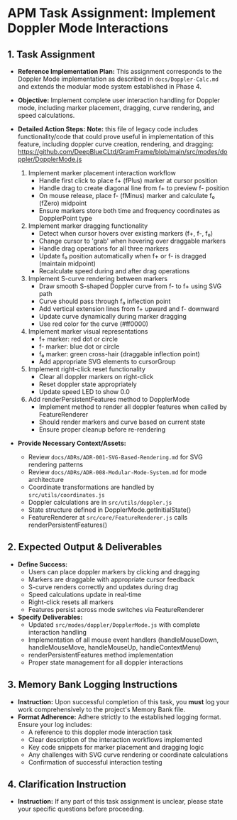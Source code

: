# APM Task Assignment: Implement Doppler Mode Interactions

## 1. Task Assignment

* **Reference Implementation Plan:** This assignment corresponds to the Doppler Mode implementation as described in `docs/Doppler-Calc.md` and extends the modular mode system established in Phase 4.
* **Objective:** Implement complete user interaction handling for Doppler mode, including marker placement, dragging, curve rendering, and speed calculations.
* **Detailed Action Steps:**
**Note:**  this file of legacy code includes functionality/code that could prove useful in implementation of this feature, including doppler curve creation, rendering, and dragging: https://github.com/DeepBlueCLtd/GramFrame/blob/main/src/modes/doppler/DopplerMode.js

  1. Implement marker placement interaction workflow
     - Handle first click to place f+ (fPlus) marker at cursor position
     - Handle drag to create diagonal line from f+ to preview f- position
     - On mouse release, place f- (fMinus) marker and calculate f₀ (fZero) midpoint
     - Ensure markers store both time and frequency coordinates as DopplerPoint type
  2. Implement marker dragging functionality
     - Detect when cursor hovers over existing markers (f+, f-, f₀)
     - Change cursor to 'grab' when hovering over draggable markers
     - Handle drag operations for all three markers
     - Update f₀ position automatically when f+ or f- is dragged (maintain midpoint)
     - Recalculate speed during and after drag operations
  3. Implement S-curve rendering between markers
     - Draw smooth S-shaped Doppler curve from f- to f+ using SVG path
     - Curve should pass through f₀ inflection point
     - Add vertical extension lines from f+ upward and f- downward
     - Update curve dynamically during marker dragging
     - Use red color for the curve (#ff0000)
  4. Implement marker visual representations
     - f+ marker: red dot or circle
     - f- marker: blue dot or circle  
     - f₀ marker: green cross-hair (draggable inflection point)
     - Add appropriate SVG elements to cursorGroup
  5. Implement right-click reset functionality
     - Clear all doppler markers on right-click
     - Reset doppler state appropriately
     - Update speed LED to show 0.0
  6. Add renderPersistentFeatures method to DopplerMode
     - Implement method to render all doppler features when called by FeatureRenderer
     - Should render markers and curve based on current state
     - Ensure proper cleanup before re-rendering
* **Provide Necessary Context/Assets:**
  - Review `docs/ADRs/ADR-001-SVG-Based-Rendering.md` for SVG rendering patterns
  - Review `docs/ADRs/ADR-008-Modular-Mode-System.md` for mode architecture
  - Coordinate transformations are handled by `src/utils/coordinates.js`
  - Doppler calculations are in `src/utils/doppler.js`
  - State structure defined in DopplerMode.getInitialState()
  - FeatureRenderer at `src/core/FeatureRenderer.js` calls renderPersistentFeatures()

## 2. Expected Output & Deliverables

* **Define Success:** 
  - Users can place doppler markers by clicking and dragging
  - Markers are draggable with appropriate cursor feedback
  - S-curve renders correctly and updates during drag
  - Speed calculations update in real-time
  - Right-click resets all markers
  - Features persist across mode switches via FeatureRenderer
* **Specify Deliverables:**
  - Updated `src/modes/doppler/DopplerMode.js` with complete interaction handling
  - Implementation of all mouse event handlers (handleMouseDown, handleMouseMove, handleMouseUp, handleContextMenu)
  - renderPersistentFeatures method implementation
  - Proper state management for all doppler interactions

## 3. Memory Bank Logging Instructions

* **Instruction:** Upon successful completion of this task, you **must** log your work comprehensively to the project's Memory Bank file.
* **Format Adherence:** Adhere strictly to the established logging format. Ensure your log includes:
  - A reference to this doppler mode interaction task
  - Clear description of the interaction workflows implemented
  - Key code snippets for marker placement and dragging logic
  - Any challenges with SVG curve rendering or coordinate calculations
  - Confirmation of successful interaction testing

## 4. Clarification Instruction

* **Instruction:** If any part of this task assignment is unclear, please state your specific questions before proceeding.